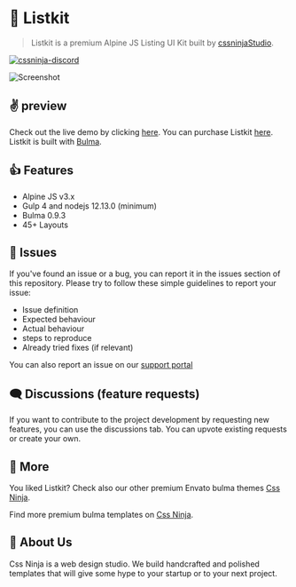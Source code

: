 # 👋 Listkit
> Listkit is a premium Alpine JS Listing UI Kit built by [cssninjaStudio](https://cssninja.io).

[![cssninja-discord](https://img.shields.io/discord/785473098069311510?label=joins%20us%20on%20discord&color=6944EC)](https://discord.cssninja.io/)

![Screenshot](https://media.cssninja.io/products/listkit/product.png "Huro")

## ✌️ preview

Check out the live demo by clicking [here](https://listkit.cssninja.io). 
You can purchase Listkit [here](https://themeforest.net/item/listkit-multipurpose-alpine-js-and-bulma-listing-ui-kit/34113305). 
Listkit is built with [Bulma](https://bulma.io).

## 👍 Features

* Alpine JS v3.x
* Gulp 4 and nodejs 12.13.0 (minimum)
* Bulma 0.9.3
* 45+ Layouts

## 🍔 Issues

If you've found an issue or a bug, you can report it in the issues section of this repository. Please try to follow these simple guidelines to report your issue:

* Issue definition
* Expected behaviour
* Actual behaviour
* steps to reproduce
* Already tried fixes (if relevant)

You can also report an issue on our [support portal](https://support.csssninja.io)

## 🗨️ Discussions (feature requests)

If you want to contribute to the project development by requesting new features, you can use the discussions tab. You can upvote existing requests or create your own.

## 🎉 More

You liked Listkit? Check also our other premium Envato bulma themes [Css Ninja](https://themeforest.net/user/cssninjastudio/portfolio).

Find more premium bulma templates on [Css Ninja](https://cssninja.io/category/all).

## 🚀 About Us

Css Ninja is a web design studio. We build handcrafted and polished templates that will give some hype to your startup or to your next project.
